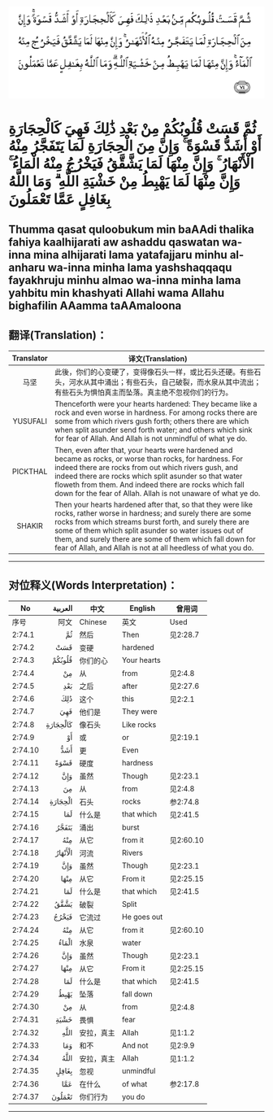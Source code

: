 ![002:074](images/002_074.gif)

#  ثُمَّ قَسَتْ قُلُوبُكُمْ مِنْ بَعْدِ ذَٰلِكَ فَهِيَ كَالْحِجَارَةِ أَوْ أَشَدُّ قَسْوَةً ۚ وَإِنَّ مِنَ الْحِجَارَةِ لَمَا يَتَفَجَّرُ مِنْهُ الْأَنْهَارُ ۚ وَإِنَّ مِنْهَا لَمَا يَشَّقَّقُ فَيَخْرُجُ مِنْهُ الْمَاءُ ۚ وَإِنَّ مِنْهَا لَمَا يَهْبِطُ مِنْ خَشْيَةِ اللَّهِ ۗ وَمَا اللَّهُ بِغَافِلٍ عَمَّا تَعْمَلُونَ 

## Thumma qasat quloobukum min baAAdi thalika fahiya kaalhijarati aw ashaddu qaswatan wa-inna mina alhijarati lama yatafajjaru minhu al-anharu wa-inna minha lama yashshaqqaqu fayakhruju minhu almao wa-inna minha lama yahbitu min khashyati Allahi wama Allahu bighafilin AAamma taAAmaloona

## 翻译(Translation)：

| Translator | 译文(Translation)                                            |
|:----------:| ------------------------------------------------------------ |
| 马坚       | 此後，你们的心变硬了，变得像石头一样，或比石头还硬。有些石头，河水从其中涌出；有些石头，自己破裂，而水泉从其中流出；有些石头为惧怕真主而坠落。真主绝不忽视你们的行为。 |
| YUSUFALI   | Thenceforth were your hearts hardened: They became like a rock and even worse in hardness. For among rocks there are some from which rivers gush forth; others there are which when split asunder send forth water; and others which sink for fear of Allah. And Allah is not unmindful of what ye do. |
| PICKTHAL   | Then, even after that, your hearts were hardened and became as rocks, or worse than rocks, for hardness. For indeed there are rocks from out which rivers gush, and indeed there are rocks which split asunder so that water floweth from them. And indeed there are rocks which fall down for the fear of Allah. Allah is not unaware of what ye do. |
| SHAKIR     | Then your hearts hardened after that, so that they were like rocks, rather worse in hardness; and surely there are some rocks from which streams burst forth, and surely there are some of them which split asunder so water issues out of them, and surely there are some of them which fall down for fear of Allah, and Allah is not at all heedless of what you do. |

---

## 对位释义(Words Interpretation)：

| No      |  العربية | 中文       | English     | 曾用词    |
| ------- | -------: | ---------- | ----------- | --------- |
| 序号    |     阿文 | Chinese    | 英文        | Used      |
| 2:74.1  |       ثُمَّ | 然后       | Then        | 见2:28.7  |
| 2:74.2  |      قَسَتْ | 变硬       | hardened    |           |
| 2:74.3  |   قُلُوبُكُمْ | 你们的心   | Your hearts |           |
| 2:74.4  |       مِنْ | 从         | from        | 见2:4.8   |
| 2:74.5  |      بَعْدِ | 之后       | after       | 见2:27.6  |
| 2:74.6  |      ذَٰلِكَ | 这个       | this        | 见2:2.1   |
| 2:74.7  |      فَهِيَ | 他们是     | They were   |           |
| 2:74.8  | كَالْحِجَارَةِ | 像石头     | Like rocks  |           |
| 2:74.9  |       أَوْ | 或         | or          | 见2:19.1  |
| 2:74.10 |      أَشَدُّ | 更         | Even        |           |
| 2:74.11 |     قَسْوَةً | 硬度       | hardness    |           |
| 2:74.12 |      وَإِنَّ | 虽然       | Though      | 见2:23.1  |
| 2:74.13 |       مِنَ | 从         | from        | 见2:4.8   |
| 2:74.14 |  الْحِجَارَةِ | 石头       | rocks       | 参2:74.8  |
| 2:74.15 |      لَمَا | 什么是     | that which  | 见2:41.5  |
| 2:74.16 |    يَتَفَجَّرُ | 涌出       | burst       |           |
| 2:74.17 |      مِنْهُ | 从它       | from it     | 见2:60.10 |
| 2:74.18 |  الْأَنْهَارُ | 河流       | Rivers      |           |
| 2:74.19 |      وَإِنَّ | 虽然       | Though      | 见2:23.1  |
| 2:74.20 |     مِنْهَا | 从它       | From it     | 见2:25.15 |
| 2:74.21 |      لَمَا | 什么是     | that which  | 见2:41.5  |
| 2:74.22 |     يَشَّقَّقُ | 破裂       | Split       |           |
| 2:74.23 |    فَيَخْرُجُ | 它流过     | He goes out |           |
| 2:74.24 |      مِنْهُ | 从它       | from it     | 见2:60.10 |
| 2:74.25 |    الْمَاءُ | 水泉       | water       |           |
| 2:74.26 |      وَإِنَّ | 虽然       | Though      | 见2:23.1  |
| 2:74.27 |     مِنْهَا | 从它       | From it     | 见2:25.15 |
| 2:74.28 |      لَمَا | 什么是     | that which  | 见2:41.5  |
| 2:74.29 |     يَهْبِطُ | 坠落       | fall down   |           |
| 2:74.30 |       مِنْ | 从         | from        | 见2:4.8   |
| 2:74.31 |     خَشْيَةِ | 畏惧       | fear        |           |
| 2:74.32 |     اللَّهِ | 安拉，真主 | Allah       | 见1:1.2   |
| 2:74.33 |      وَمَا | 和不       | And not     | 见2:9.9   |
| 2:74.34 |     اللَّهُ | 安拉，真主 | Allah       | 见1:1.2   |
| 2:74.35 |    بِغَافِلٍ | 忽视       | unmindful   |           |
| 2:74.36 |      عَمَّا | 在什么     | of what     | 参2:17.8  |
| 2:74.37 |   تَعْمَلُونَ | 你们行为   | you do      |           |

---
